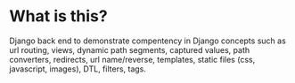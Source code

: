 # What is this?
Django back end to demonstrate compentency in Django concepts such as url routing, views, dynamic path segments, captured values, path converters, redirects, url name/reverse, templates, static files (css, javascript, images), DTL, filters, tags.
